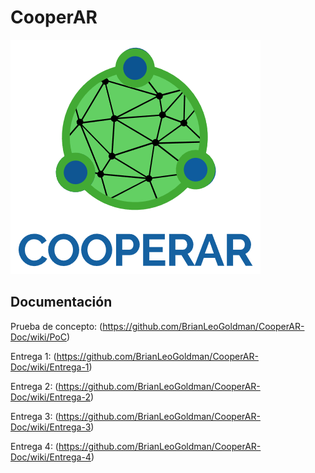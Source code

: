 # CooperAR

![Logo](https://github.com/BrianLeoGoldman/CooperAR-Doc/blob/main/Entrega%201/Logo%20con%20nombre.png?raw=true)

## Documentación

Prueba de concepto: (https://github.com/BrianLeoGoldman/CooperAR-Doc/wiki/PoC)

Entrega 1: (https://github.com/BrianLeoGoldman/CooperAR-Doc/wiki/Entrega-1)

Entrega 2: (https://github.com/BrianLeoGoldman/CooperAR-Doc/wiki/Entrega-2)

Entrega 3: (https://github.com/BrianLeoGoldman/CooperAR-Doc/wiki/Entrega-3)

Entrega 4: (https://github.com/BrianLeoGoldman/CooperAR-Doc/wiki/Entrega-4)

